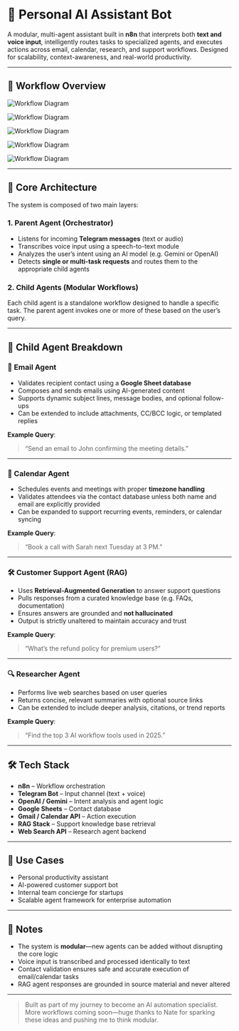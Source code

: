 
# 🤖 Personal AI Assistant Bot

A modular, multi-agent assistant built in **n8n** that interprets both **text and voice input**, intelligently routes tasks to specialized agents, and executes actions across email, calendar, research, and support workflows. Designed for scalability, context-awareness, and real-world productivity.

---

## 📸 Workflow Overview  
<!-- Add your image below this line -->
![Workflow Diagram](../Assets/ai_personal_assistant_main_workflow.png?raw=true "AI Personal Assistant Screenshot")

![Workflow Diagram](../Assets/ai_personal_assistant_calendar_agent.png?raw=true "AI Personal Assistant Screenshot")

![Workflow Diagram](../Assets/ai_personal_assistant_crm_agent.png?raw=true "AI Personal Assistant Screenshot")

![Workflow Diagram](../Assets/ai_personal_assistant_email_agent.png?raw=true "AI Personal Assistant Screenshot")

![Workflow Diagram](../Assets/ai_personal_assistant_research_agent.png?raw=true "AI Personal Assistant Screenshot")

---

## 🧠 Core Architecture

The system is composed of two main layers:

### 1. **Parent Agent (Orchestrator)**
- Listens for incoming **Telegram messages** (text or audio)
- Transcribes voice input using a speech-to-text module
- Analyzes the user’s intent using an AI model (e.g. Gemini or OpenAI)
- Detects **single or multi-task requests** and routes them to the appropriate child agents

### 2. **Child Agents (Modular Workflows)**
Each child agent is a standalone workflow designed to handle a specific task. The parent agent invokes one or more of these based on the user’s query.

---

## 🧩 Child Agent Breakdown

### 📧 Email Agent
- Validates recipient contact using a **Google Sheet database**
- Composes and sends emails using AI-generated content
- Supports dynamic subject lines, message bodies, and optional follow-ups
- Can be extended to include attachments, CC/BCC logic, or templated replies

**Example Query**:  
> “Send an email to John confirming the meeting details.”

---

### 📅 Calendar Agent
- Schedules events and meetings with proper **timezone handling**
- Validates attendees via the contact database unless both name and email are explicitly provided
- Can be expanded to support recurring events, reminders, or calendar syncing

**Example Query**:  
> “Book a call with Sarah next Tuesday at 3 PM.”

---

### 🛠️ Customer Support Agent (RAG)
- Uses **Retrieval-Augmented Generation** to answer support questions
- Pulls responses from a curated knowledge base (e.g. FAQs, documentation)
- Ensures answers are grounded and **not hallucinated**
- Output is strictly unaltered to maintain accuracy and trust

**Example Query**:  
> “What’s the refund policy for premium users?”

---

### 🔍 Researcher Agent
- Performs live web searches based on user queries
- Returns concise, relevant summaries with optional source links
- Can be extended to include deeper analysis, citations, or trend reports

**Example Query**:  
> “Find the top 3 AI workflow tools used in 2025.”

---

## 🛠️ Tech Stack

- **n8n** – Workflow orchestration  
- **Telegram Bot** – Input channel (text + voice)  
- **OpenAI / Gemini** – Intent analysis and agent logic  
- **Google Sheets** – Contact database  
- **Gmail / Calendar API** – Action execution  
- **RAG Stack** – Support knowledge base retrieval  
- **Web Search API** – Research agent backend

---

## 🎯 Use Cases

- Personal productivity assistant  
- AI-powered customer support bot  
- Internal team concierge for startups  
- Scalable agent framework for enterprise automation

---

## 📌 Notes

- The system is **modular**—new agents can be added without disrupting the core logic  
- Voice input is transcribed and processed identically to text  
- Contact validation ensures safe and accurate execution of email/calendar tasks  
- RAG agent responses are grounded in source material and never altered

---

> Built as part of my journey to become an AI automation specialist.  
> More workflows coming soon—huge thanks to Nate for sparking these ideas and pushing me to think modular.

